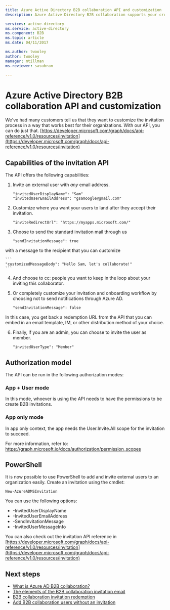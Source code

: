 ```yaml
---
title: Azure Active Directory B2B collaboration API and customization | Microsoft Docs
description: Azure Active Directory B2B collaboration supports your cross-company relationships by enabling business partners to selectively access your corporate applications

services: active-directory
ms.service: active-directory
ms.component: B2B
ms.topic: article
ms.date: 04/11/2017

ms.author: twooley
author: twooley
manager: mtillman
ms.reviewer: sasubram

---
```


# Azure Active Directory B2B collaboration API and customization

We've had many customers tell us that they want to customize the invitation process in a way that works best for their organizations. With our API, you can do just that. [https://developer.microsoft.com/graph/docs/api-reference/v1.0/resources/invitation](https://developer.microsoft.com/graph/docs/api-reference/v1.0/resources/invitation)

## Capabilities of the invitation API
The API offers the following capabilities:

1. Invite an external user with *any* email address.

    ```
    "invitedUserDisplayName": "Sam"
    "invitedUserEmailAddress": "gsamoogle@gmail.com"
    ```

2. Customize where you want your users to land after they accept their invitation.

    ```
    "inviteRedirectUrl": "https://myapps.microsoft.com/"
    ```

3. Choose to send the standard invitation mail through us

    ```
    "sendInvitationMessage": true
    ```

  with a message to the recipient that you can customize

    ```
    "customizedMessageBody": "Hello Sam, let's collaborate!"
    ```

4. And choose to cc: people you want to keep in the loop about your inviting this collaborator.

5. Or completely customize your invitation and onboarding workflow by choosing not to send notifications through Azure AD.

    ```
    "sendInvitationMessage": false
    ```

  In this case, you get back a redemption URL from the API that you can embed in an email template, IM, or other distribution method of your choice.

6. Finally, if you are an admin, you can choose to invite the user as member.

    ```
    "invitedUserType": "Member"
    ```


## Authorization model
The API can be run in the following authorization modes:

### App + User mode
In this mode, whoever is using the API needs to have the permissions to be create B2B invitations.

### App only mode
In app only context, the app needs the User.Invite.All scope for the invitation to succeed.

For more information, refer to: https://graph.microsoft.io/docs/authorization/permission_scopes


## PowerShell
It is now possible to use PowerShell to add and invite external users to an organization easily. Create an invitation using the cmdlet:

```
New-AzureADMSInvitation
```

You can use the following options:

* -InvitedUserDisplayName
* -InvitedUserEmailAddress
* -SendInvitationMessage
* -InvitedUserMessageInfo

You can also check out the invitation API reference in [https://developer.microsoft.com/graph/docs/api-reference/v1.0/resources/invitation](https://developer.microsoft.com/graph/docs/api-reference/v1.0/resources/invitation)

## Next steps

- [What is Azure AD B2B collaboration?](active-directory-b2b-what-is-azure-ad-b2b.md)
- [The elements of the B2B collaboration invitation email](active-directory-b2b-invitation-email.md)
- [B2B collaboration invitation redemption](active-directory-b2b-redemption-experience.md)
- [Add B2B collaboration users without an invitation](active-directory-b2b-add-user-without-invite.md)

